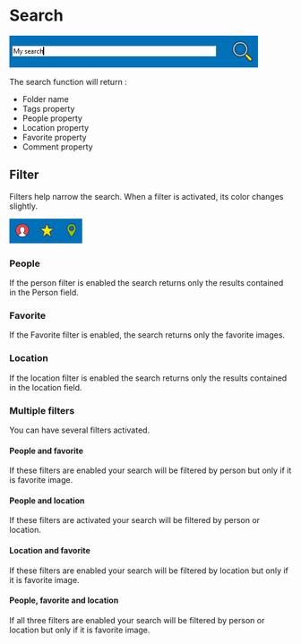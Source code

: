 # Search

![](/docs/assets/search.png)

The search function will return :
* Folder name
* Tags property
* People property
* Location property
* Favorite property
* Comment property

## Filter

Filters help narrow the search. When a filter is activated, its color changes slightly.

![](/docs/assets/filter.png)

### People

If the person filter is enabled the search returns only the results contained in the Person field.

### Favorite

If the Favorite filter is enabled, the search returns only the favorite images.

### Location

If the location filter is enabled the search returns only the results contained in the location field. 

### Multiple filters

You can have several filters activated.

#### People and favorite

If these filters are enabled your search will be filtered by person but only if it is favorite image.

#### People and location

If these filters are activated your search will be filtered by person or location.

#### Location and favorite

If these filters are enabled your search will be filtered by location but only if it is favorite image.


#### People, favorite and location

If all three filters are enabled your search will be filtered by person or location but only if it is favorite image.